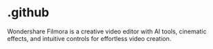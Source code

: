 # .github
Wondershare Filmora is a creative video editor with AI tools, cinematic effects, and intuitive controls for effortless video creation.
